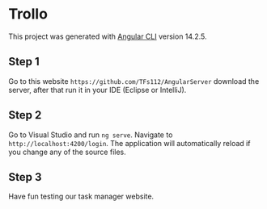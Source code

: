 # Trollo

This project was generated with [Angular CLI](https://github.com/angular/angular-cli) version 14.2.5.

## Step 1

Go to this website `https://github.com/TFs112/AngularServer` download the server, after that run it in your IDE (Eclipse or IntelliJ).

## Step 2

Go to Visual Studio and run `ng serve`. Navigate to `http://localhost:4200/login`. The application will automatically reload if you change any of the source files.

## Step 3

Have fun testing our task manager website.

